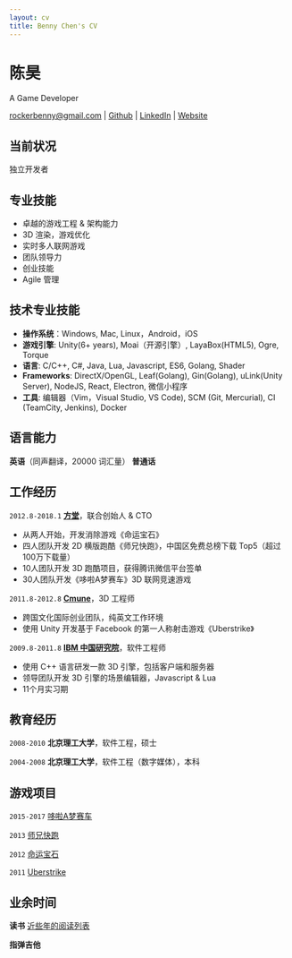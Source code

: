 ```yaml
---
layout: cv
title: Benny Chen's CV
---
```

# 陈昊
A Game Developer

<div id="webaddress">
<a href="mailto:rockerbenny@gmail.com">rockerbenny@gmail.com</a>
| <a href="https://github.com/bennychen">Github</a>
| <a href="https://linkedin.com/in/chenhao1986">LinkedIn</a>
| <a href="http://www.bennychen.cn">Website</a>
</div>

## 当前状况

独立开发者

## 专业技能

- 卓越的游戏工程 & 架构能力
- 3D 渲染，游戏优化
- 实时多人联网游戏
- 团队领导力
- 创业技能
- Agile 管理

## 技术专业技能

- __操作系统__：Windows, Mac, Linux，Android，iOS
- __游戏引擎__: Unity(6+ years), Moai（开源引擎）, LayaBox(HTML5), Ogre, Torque
- __语言__: C/C++, C#, Java, Lua, Javascript, ES6, Golang, Shader
- __Frameworks__: DirectX/OpenGL, Leaf(Golang), Gin(Golang), uLink(Unity Server), NodeJS, React, Electron, 微信小程序
- __工具__: 编辑器（Vim，Visual Studio, VS Code), SCM (Git, Mercurial), CI (TeamCity, Jenkins), Docker

## 语言能力
__英语__（同声翻译，20000 词汇量） __普通话__

## 工作经历

`2012.8-2018.1`
__[方堂](http://www.ftang.cn/)__，联合创始人 & CTO

- 从两人开始，开发消除游戏《命运宝石》
- 四人团队开发 2D 横版跑酷《师兄快跑》，中国区免费总榜下载 Top5（超过100万下载量）
- 10人团队开发 3D 跑酷项目，获得腾讯微信平台签单
- 30人团队开发《哆啦A梦赛车》3D 联网竞速游戏

`2011.8-2012.8`
__[Cmune](https://en.wikipedia.org/wiki/Cmune)__，3D 工程师

- 跨国文化国际创业团队，纯英文工作环境
- 使用 Unity 开发基于 Facebook 的第一人称射击游戏《Uberstrike》

`2009.8-2011.8`
__[IBM 中国研究院](https://en.wikipedia.org/wiki/IBM_China_Research_Laboratory)__，软件工程师

- 使用 C++ 语言研发一款 3D 引擎，包括客户端和服务器
- 领导团队开发 3D 引擎的场景编辑器，Javascript & Lua
- 11个月实习期

## 教育经历

`2008-2010`
__北京理工大学__，软件工程，硕士

`2004-2008`
__北京理工大学__，软件工程（数字媒体），本科


## 游戏项目

`2015-2017`
[哆啦A梦赛车](https://www.bilibili.com/video/av13953142/)

`2013`
[师兄快跑](https://itunes.apple.com/cn/app/%E5%B8%88%E5%85%84%E5%BF%AB%E8%B7%91-%E5%8F%B2%E4%B8%8A%E6%9C%80%E9%9A%BE%E8%B7%91%E9%85%B7%E6%B8%B8%E6%88%8F/id646605665?mt=8)

`2012`
[命运宝石](https://itunes.apple.com/cn/app/%E5%91%BD%E8%BF%90%E5%AE%9D%E7%9F%B3/id581137012?mt=8)

`2011`
[Uberstrike](http://www.uberstrike.com/)

## 业余时间
__读书__ 
[近些年的阅读列表](https://github.com/bennychen/readings/blob/master/README.md)

__指弹吉他__

<!-- ### Footer

Last updated: January 2018 -->


